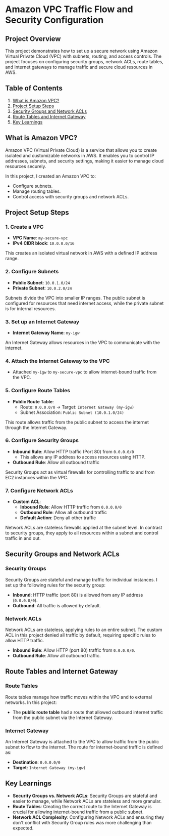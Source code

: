 # Amazon VPC Traffic Flow and Security Configuration

## Project Overview
This project demonstrates how to set up a secure network using Amazon Virtual Private Cloud (VPC) with subnets, routing, and access controls. The project focuses on configuring security groups, network ACLs, route tables, and Internet gateways to manage traffic and secure cloud resources in AWS.

## Table of Contents
1. [What is Amazon VPC?](#what-is-amazon-vpc)
2. [Project Setup Steps](#project-setup-steps)
3. [Security Groups and Network ACLs](#security-groups-and-network-acls)
4. [Route Tables and Internet Gateway](#route-tables-and-internet-gateway)
5. [Key Learnings](#key-learnings)

## What is Amazon VPC?
Amazon VPC (Virtual Private Cloud) is a service that allows you to create isolated and customizable networks in AWS. It enables you to control IP addresses, subnets, and security settings, making it easier to manage cloud resources securely.

In this project, I created an Amazon VPC to:
- Configure subnets.
- Manage routing tables.
- Control access with security groups and network ACLs.

## Project Setup Steps

### 1. Create a VPC
- **VPC Name**: `my-secure-vpc`
- **IPv4 CIDR block**: `10.0.0.0/16`
  
This creates an isolated virtual network in AWS with a defined IP address range.

### 2. Configure Subnets
- **Public Subnet**: `10.0.1.0/24`
- **Private Subnet**: `10.0.2.0/24`
  
Subnets divide the VPC into smaller IP ranges. The public subnet is configured for resources that need internet access, while the private subnet is for internal resources.

### 3. Set up an Internet Gateway
- **Internet Gateway Name**: `my-igw`
  
An Internet Gateway allows resources in the VPC to communicate with the internet.

### 4. Attach the Internet Gateway to the VPC
- Attached `my-igw` to `my-secure-vpc` to allow internet-bound traffic from the VPC.

### 5. Configure Route Tables
- **Public Route Table**: 
  - Route: `0.0.0.0/0` → Target: `Internet Gateway (my-igw)`
  - Subnet Association: `Public Subnet (10.0.1.0/24)`
  
This route allows traffic from the public subnet to access the internet through the Internet Gateway.

### 6. Configure Security Groups
- **Inbound Rule**: Allow HTTP traffic (Port 80) from `0.0.0.0/0`
  - This allows any IP address to access resources using HTTP.
- **Outbound Rule**: Allow all outbound traffic
  
Security Groups act as virtual firewalls for controlling traffic to and from EC2 instances within the VPC.

### 7. Configure Network ACLs
- **Custom ACL**: 
  - **Inbound Rule**: Allow HTTP traffic from `0.0.0.0/0`
  - **Outbound Rule**: Allow all outbound traffic
  - **Default Action**: Deny all other traffic

Network ACLs are stateless firewalls applied at the subnet level. In contrast to security groups, they apply to all resources within a subnet and control traffic in and out.

## Security Groups and Network ACLs

### Security Groups
Security Groups are stateful and manage traffic for individual instances. I set up the following rules for the security group:
- **Inbound**: HTTP traffic (port 80) is allowed from any IP address (`0.0.0.0/0`).
- **Outbound**: All traffic is allowed by default.

### Network ACLs
Network ACLs are stateless, applying rules to an entire subnet. The custom ACL in this project denied all traffic by default, requiring specific rules to allow HTTP traffic.

- **Inbound Rule**: Allow HTTP (port 80) traffic from `0.0.0.0/0`.
- **Outbound Rule**: Allow all outbound traffic.

## Route Tables and Internet Gateway

### Route Tables
Route tables manage how traffic moves within the VPC and to external networks. In this project:
- The **public route table** had a route that allowed outbound internet traffic from the public subnet via the Internet Gateway.

### Internet Gateway
An Internet Gateway is attached to the VPC to allow traffic from the public subnet to flow to the internet. The route for internet-bound traffic is defined as:
- **Destination**: `0.0.0.0/0`
- **Target**: `Internet Gateway (my-igw)`

## Key Learnings
- **Security Groups vs. Network ACLs**: Security Groups are stateful and easier to manage, while Network ACLs are stateless and more granular.
- **Route Tables**: Creating the correct route to the Internet Gateway is crucial for allowing internet-bound traffic from a public subnet.
- **Network ACL Complexity**: Configuring Network ACLs and ensuring they don't conflict with Security Group rules was more challenging than expected.
